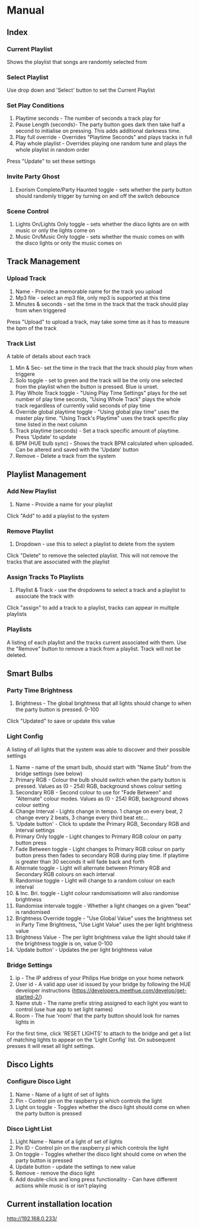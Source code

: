 # Manual

## Index

### Current Playlist

Shows the playlist that songs are randomly selected from

### Select Playlist

Use drop down and 'Select' button to set the Current Playlist

### Set Play Conditions

1. Playtime seconds - The number of seconds a track play for
2. Pause Length (seconds)- The party button goes dark then take half a second to initialise on pressing. This adds additional darkness time.
3. Play full override - Overrides "Playtime Seconds" and plays tracks in full
4. Play whole playlist - Overrides playing one random tune and plays the whole playlist in random order

Press "Update" to set these settings

### Invite Party Ghost

1. Exorism Complete/Party Haunted toggle - sets whether the party button should randomly trigger by turning on and off the switch debounce

### Scene Control

1. Lights On/Lights Only toggle - sets whether the disco lights are on with music or only the lights come on
2. Music On/Music Only toggle - sets whether the music comes on with the disco lights or only the music comes on

## Track Management

### Upload Track

1. Name - Provide a memorable name for the track you upload
2. Mp3 file - select an mp3 file, only mp3 is supported at this time
3. Minutes & seconds - set the time in the track that the track should play from when triggered

Press "Upload" to upload a track, may take some time as it has to measure the bpm of the track

### Track List

A table of details about each track

1. Min & Sec- set the time in the track that the track should play from when triggere
2. Solo toggle - set to green and the track will be the only one selected from the playlist when the button is pressed. Blue is unset.
3. Play Whole Track toggle - "Using Play Time Settings" plays for the set number of play time seconds, "Using Whole Track" plays the whole track regardless of currently valid seconds of play time
4. Override global playtime toggle - "Using global play time" uses the master play time. "Using Track's Playtime" uses the track specific play time listed in the next column
5. Track playtime (seconds) - Set a track specific amount of playtime. Press 'Update' to update
6. BPM (HUE bulb sync) - Shows the track BPM calculated when uploaded. Can be altered and saved with the 'Update' button
7. Remove - Delete a track from the system

## Playlist Management

### Add New Playlist

1. Name - Provide a name for your playlist

Click "Add" to add a playlist to the system

### Remove Playlist

1. Dropdown - use this to select a playlist to delete from the system

Click "Delete" to remove the selected playlist. This will not remove the tracks that are associated with the playlist

### Assign Tracks To Playlists

1. Playlist & Track - use the dropdowns to select a track and a playlist to associate the track with

Click "assign" to add a track to a playlist, tracks can appear in multiple playlists

### Playlists

A listing of each playlist and the tracks current associated with them. Use the "Remove" button to remove a track from a playlist. Track will not be deleted.

## Smart Bulbs

### Party Time Brightness

1. Brightness - The global brightness that all lights should change to when the party button is pressed. 0-100

Click "Updated" to save or update this value

### Light Config

A listing of all lights that the system was able to discover and their possible settings

1. Name - name of the smart bulb, should start with "Name Stub" from the bridge settings (see below)
2. Primary RGB - Colour the bulb should switch when the party button is pressed. Values as (0 - 254) RGB, background shows colour setting
3. Secondary RGB - Second colour to use for "Fade Between" and "Alternate" colour modes. Values as (0 - 254) RGB, background shows colour setting
4. Change Interval - Lights change in tempo. 1 change on every beat, 2 change every 2 beats, 3 change every third beat etc...
5. 'Update button' - Click to update the Primary RGB, Secondary RGB and Interval settings
6. Primary Only toggle - Light changes to Primary RGB colour on party button press
7. Fade Between toggle - Light changes to Primary RGB colour on party button press then fades to secondary RGB during play time. If playtime is greater than 30 seconds it will fade back and forth
8. Alternate toggle - Light will alternate between Primary RGB and Secondary RGB colours on each interval
9. Randomise toggle - Light will change to a random colour on each interval
10. & Inc. Bri. toggle - Light colour randomisatiomn will also randomise brightness
11. Randomise intervale toggle - Whether a light changes on a given "beat" is randomised
12. Brightness Override toggle - "Use Global Value" uses the brightness set in Party Time Brightness, "Use Light Value" uses the per light brightness value
13. Brightness Value - The per light brightness value the light should take if the brightness toggle is on, value 0-100
14. 'Update button' - Updates the per light brightness value


### Bridge Settings

1. ip - The IP address of your Philips Hue bridge on your home network
2. User id - A valid app user id issued by your bridge by following the HUE developer instructions (https://developers.meethue.com/develop/get-started-2/)
3. Name stub - The name prefix string assigned to each light you want to control (use hue app to set light names)
4. Room - The hue 'room' that the party button should look for names lights in

For the first time, click 'RESET LIGHTS' to attach to the bridge and get a list of matching lights to appear on the 'Light Config' list. On subsequent presses it will reset all light settings.

## Disco Lights

### Configure Disco Light

1. Name - Name of a light of set of lights 
2. Pin - Control pin on the raspberry pi which controls the light
3. Light on toggle - Toggles whether the disco light should come on when the party button is pressed

### Disco Light List

1. Light Name - Name of a light of set of lights 
2. Pin ID - Control pin on the raspberry pi which controls the light
3. On toggle - Toggles whether the disco light should come on when the party button is pressed
3. Update button - update the settings to new value
4. Remove - remove the disco light
5. Add double-click and long press functionality - Can have different actions while music is or isn't playing

## Current installation location

http://192.168.0.233/
